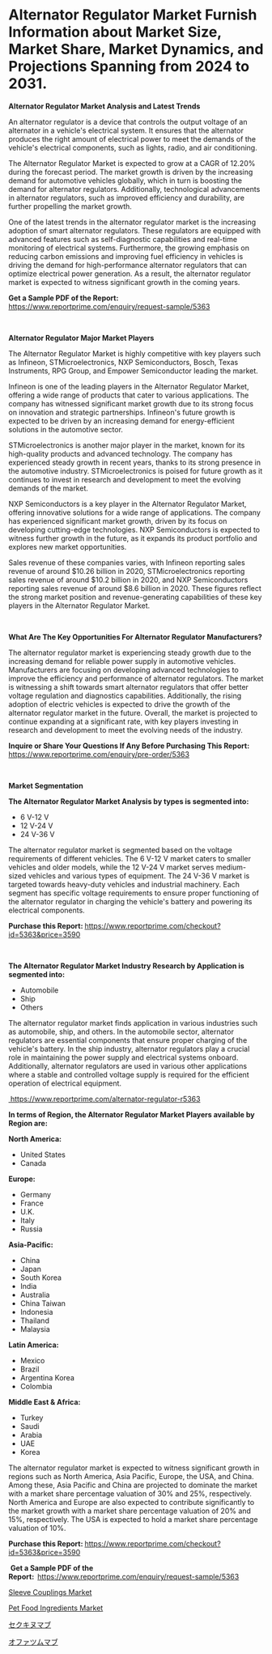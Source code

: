 <p><h1>Alternator Regulator Market Furnish Information about Market Size, Market Share, Market Dynamics, and Projections Spanning from 2024 to 2031.</h1></p><p><strong>Alternator Regulator Market Analysis and Latest Trends</strong></p>
<p><p>An alternator regulator is a device that controls the output voltage of an alternator in a vehicle's electrical system. It ensures that the alternator produces the right amount of electrical power to meet the demands of the vehicle's electrical components, such as lights, radio, and air conditioning.</p><p>The Alternator Regulator Market is expected to grow at a CAGR of 12.20% during the forecast period. The market growth is driven by the increasing demand for automotive vehicles globally, which in turn is boosting the demand for alternator regulators. Additionally, technological advancements in alternator regulators, such as improved efficiency and durability, are further propelling the market growth.</p><p>One of the latest trends in the alternator regulator market is the increasing adoption of smart alternator regulators. These regulators are equipped with advanced features such as self-diagnostic capabilities and real-time monitoring of electrical systems. Furthermore, the growing emphasis on reducing carbon emissions and improving fuel efficiency in vehicles is driving the demand for high-performance alternator regulators that can optimize electrical power generation. As a result, the alternator regulator market is expected to witness significant growth in the coming years.</p></p>
<p><strong>Get a Sample PDF of the Report:&nbsp;</strong> <a href="https://www.reportprime.com/enquiry/request-sample/5363">https://www.reportprime.com/enquiry/request-sample/5363</a></p>
<p>&nbsp;</p>
<p><strong>Alternator Regulator Major Market Players</strong></p>
<p><p>The Alternator Regulator Market is highly competitive with key players such as Infineon, STMicroelectronics, NXP Semiconductors, Bosch, Texas Instruments, RPG Group, and Empower Semiconductor leading the market.</p><p>Infineon is one of the leading players in the Alternator Regulator Market, offering a wide range of products that cater to various applications. The company has witnessed significant market growth due to its strong focus on innovation and strategic partnerships. Infineon's future growth is expected to be driven by an increasing demand for energy-efficient solutions in the automotive sector.</p><p>STMicroelectronics is another major player in the market, known for its high-quality products and advanced technology. The company has experienced steady growth in recent years, thanks to its strong presence in the automotive industry. STMicroelectronics is poised for future growth as it continues to invest in research and development to meet the evolving demands of the market.</p><p>NXP Semiconductors is a key player in the Alternator Regulator Market, offering innovative solutions for a wide range of applications. The company has experienced significant market growth, driven by its focus on developing cutting-edge technologies. NXP Semiconductors is expected to witness further growth in the future, as it expands its product portfolio and explores new market opportunities.</p><p>Sales revenue of these companies varies, with Infineon reporting sales revenue of around $10.26 billion in 2020, STMicroelectronics reporting sales revenue of around $10.2 billion in 2020, and NXP Semiconductors reporting sales revenue of around $8.6 billion in 2020. These figures reflect the strong market position and revenue-generating capabilities of these key players in the Alternator Regulator Market.</p></p>
<p>&nbsp;</p>
<p><strong>What Are The Key Opportunities For Alternator Regulator Manufacturers?</strong></p>
<p><p>The alternator regulator market is experiencing steady growth due to the increasing demand for reliable power supply in automotive vehicles. Manufacturers are focusing on developing advanced technologies to improve the efficiency and performance of alternator regulators. The market is witnessing a shift towards smart alternator regulators that offer better voltage regulation and diagnostics capabilities. Additionally, the rising adoption of electric vehicles is expected to drive the growth of the alternator regulator market in the future. Overall, the market is projected to continue expanding at a significant rate, with key players investing in research and development to meet the evolving needs of the industry.</p></p>
<p><strong>Inquire or Share Your Questions If Any Before Purchasing This Report:</strong> <a href="https://www.reportprime.com/enquiry/pre-order/5363">https://www.reportprime.com/enquiry/pre-order/5363</a></p>
<p>&nbsp;</p>
<p><strong>Market Segmentation</strong></p>
<p><strong>The Alternator Regulator Market Analysis by types is segmented into:</strong></p>
<p><ul><li>6 V-12 V</li><li>12 V-24 V</li><li>24 V-36 V</li></ul></p>
<p><p>The alternator regulator market is segmented based on the voltage requirements of different vehicles. The 6 V-12 V market caters to smaller vehicles and older models, while the 12 V-24 V market serves medium-sized vehicles and various types of equipment. The 24 V-36 V market is targeted towards heavy-duty vehicles and industrial machinery. Each segment has specific voltage requirements to ensure proper functioning of the alternator regulator in charging the vehicle's battery and powering its electrical components.</p></p>
<p><strong>Purchase this Report:&nbsp;</strong><a href="https://www.reportprime.com/checkout?id=5363&price=3590">https://www.reportprime.com/checkout?id=5363&price=3590</a></p>
<p>&nbsp;</p>
<p><strong>The Alternator Regulator Market Industry Research by Application is segmented into:</strong></p>
<p><ul><li>Automobile</li><li>Ship</li><li>Others</li></ul></p>
<p><p>The alternator regulator market finds application in various industries such as automobile, ship, and others. In the automobile sector, alternator regulators are essential components that ensure proper charging of the vehicle's battery. In the ship industry, alternator regulators play a crucial role in maintaining the power supply and electrical systems onboard. Additionally, alternator regulators are used in various other applications where a stable and controlled voltage supply is required for the efficient operation of electrical equipment.</p></p>
<p><a href="https://www.reportprime.com/alternator-regulator-r5363">&nbsp;https://www.reportprime.com/alternator-regulator-r5363</a></p>
<p><strong>In terms of Region, the Alternator Regulator Market Players available by Region are:</strong></p>
<p>
    <p> <strong> North America: </strong>
        <ul>
            <li>United States</li>
            <li>Canada</li>
        </ul>
        </p> 
    <p> <strong> Europe: </strong>
        <ul>
            <li>Germany</li>
            <li>France</li>
            <li>U.K.</li>
            <li>Italy</li>
            <li>Russia</li>
        </ul>
        </p> 
    <p> <strong> Asia-Pacific: </strong>
        <ul>
            <li>China</li>
            <li>Japan</li>
            <li>South Korea</li>
            <li>India</li>
            <li>Australia</li>
            <li>China Taiwan</li>
            <li>Indonesia</li>
            <li>Thailand</li>
            <li>Malaysia</li>
        </ul>
        </p> 
    <p> <strong> Latin America: </strong>
        <ul>
            <li>Mexico</li>
            <li>Brazil</li>
            <li>Argentina Korea</li>
            <li>Colombia</li>
        </ul>
        </p> 
    <p> <strong> Middle East & Africa: </strong>
        <ul>
            <li>Turkey</li>
            <li>Saudi</li>
            <li>Arabia</li>
            <li>UAE</li>
            <li>Korea</li>
        </ul>
    </p>
    </p>
<p><p>The alternator regulator market is expected to witness significant growth in regions such as North America, Asia Pacific, Europe, the USA, and China. Among these, Asia Pacific and China are projected to dominate the market with a market share percentage valuation of 30% and 25%, respectively. North America and Europe are also expected to contribute significantly to the market growth with a market share percentage valuation of 20% and 15%, respectively. The USA is expected to hold a market share percentage valuation of 10%.</p></p>
<p><strong>Purchase this Report: </strong><a href="https://www.reportprime.com/checkout?id=5363&price=3590">https://www.reportprime.com/checkout?id=5363&price=3590</a></p>
<p>&nbsp;<strong>Get a Sample PDF of the Report:&nbsp;&nbsp;</strong><a href="https://www.reportprime.com/enquiry/request-sample/5363">https://www.reportprime.com/enquiry/request-sample/5363</a></p>
<p><strong></strong></p>
<p><p><a href="https://www.linkedin.com/pulse/sleeve-couplings-market-furnishes-information-share-trends-ldwrf">Sleeve Couplings Market</a></p><p><a href="https://www.linkedin.com/pulse/pet-food-ingredients-market-competitive-analysis-trends-forecast-zfnrf">Pet Food Ingredients Market</a></p><p><a href="https://github.com/TysonKub/Market-Research-Report-List-1/blob/main/160644474098.md">セクキヌマブ</a></p><p><a href="https://github.com/RaeJenkins1952/Market-Research-Report-List-1/blob/main/397600574097.md">オファツムマブ</a></p></p>